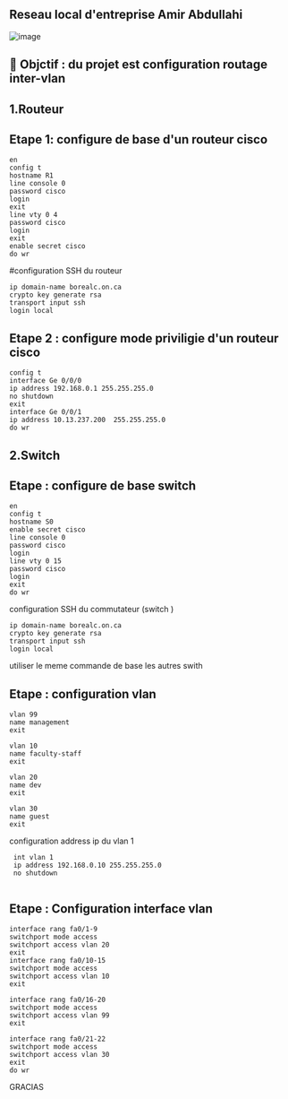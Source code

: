 ## Reseau local  d'entreprise Amir Abdullahi 

![image](images/inter13.PNG)

:bookmark:  Objctif : du projet est configuration routage inter-vlan 
------------------------------------------------------------------------------
1.Routeur 
---------
Etape 1: configure de base  d'un routeur cisco 
------------------------------------

```
en
config t
hostname R1
line console 0
password cisco 
login
exit
line vty 0 4
password cisco 
login 
exit 
enable secret cisco
do wr
``````
#configuration SSH du routeur 
```
ip domain-name borealc.on.ca 
crypto key generate rsa
transport input ssh
login local
```
Etape 2 : configure mode priviligie d'un routeur cisco 
-------------------------------------------------------
```
config t 
interface Ge 0/0/0
ip address 192.168.0.1 255.255.255.0
no shutdown
exit
interface Ge 0/0/1
ip address 10.13.237.200  255.255.255.0
do wr
```

2.Switch 
------------
Etape : configure de base switch 
---------------------------------
 
````
en
config t
hostname S0 
enable secret cisco
line console 0
password cisco
login 
line vty 0 15
password cisco
login
exit
do wr
````
configuration SSH du commutateur (switch )
```
ip domain-name borealc.on.ca 
crypto key generate rsa
transport input ssh
login local
```
  utiliser le meme commande de base les autres swith

Etape : configuration vlan 
-----------------------------
```
vlan 99
name management
exit

vlan 10
name faculty-staff
exit

vlan 20
name dev
exit

vlan 30
name guest
exit
```
configuration address ip du vlan 1
```
 int vlan 1
 ip address 192.168.0.10 255.255.255.0
 no shutdown 
 
```

Etape : Configuration interface vlan  
------------------------------------
```
interface rang fa0/1-9
switchport mode access 
switchport access vlan 20 
exit 
interface rang fa0/10-15
switchport mode access 
switchport access vlan 10 
exit 

interface rang fa0/16-20
switchport mode access 
switchport access vlan 99
exit 

interface rang fa0/21-22
switchport mode access 
switchport access vlan 30
exit
do wr
```


GRACIAS 






